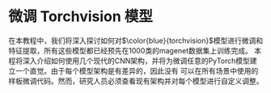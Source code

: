 # 微调 Torchvision 模型

在本教程中，我们将深入探讨如何对$\color{blue}{torchvision}$模型进行微调和特征提取，所有这些模型都已经预先在1000类的magenet数据集上训练完成。
本程将深入介绍如何使用几个现代的CNN架构，并将为微调任意的PyTorch模型建立一个直觉。由于每个模型架构是有差异的，因此没有
可以在所有场景中使用的样板微调代码。然而，研究人员必须查看现有架构并对每个模型进行自定义调整。